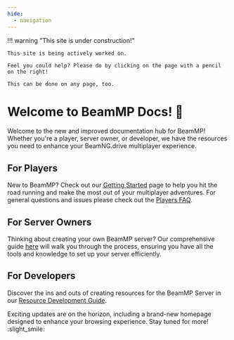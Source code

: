 ```yaml
---
hide:
  - navigation
---
```

!!! warning "This site is under construction!"

    This site is being actively worked on. 
    
    Feel you could help? Please do by clicking on the page with a pencil on the right!

    This can be done on any page, too.

# Welcome to BeamMP Docs! :tada:

Welcome to the new and improved documentation hub for BeamMP! Whether you're a player, server owner, or developer, we have the resources you need to enhance your BeamNG.drive multiplayer experience.

## For Players

New to BeamMP? Check out our [Getting Started](../game/getting-started.md) page to help you hit the road running and make the most out of your multiplayer adventures.
For general questions and issues please check out the [Players FAQ](../support/player-faq.md).

## For Server Owners

Thinking about creating your own BeamMP server? Our comprehensive guide [here](../server/create-a-server.md) will walk you through the process, ensuring you have all the tools and knowledge to set up your server efficiently.

## For Developers

Discover the ins and outs of creating resources for the BeamMP Server in our [Resource Development Guide](../guides/mod-creation/server/getting-started.md).

Exciting updates are on the horizon, including a brand-new homepage designed to enhance your browsing experience. Stay tuned for more! :slight_smile:
